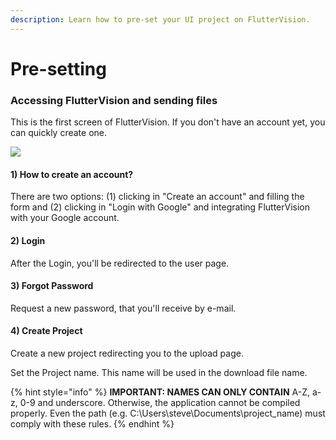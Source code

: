```yaml
---
description: Learn how to pre-set your UI project on FlutterVision.
---
```


# Pre-setting

### Accessing FlutterVision and sending files

This is the first screen of FlutterVision. If you don't have an account yet, you can quickly create one.&#x20;

![](<.gitbook/assets/Screen Shot 2022-03-10 at 10.53.33.png>)

#### 1) How to create an account?

There are two options: (1) clicking in "Create an account" and filling the form and (2) clicking in "Login with Google" and integrating FlutterVision with your Google account.&#x20;

#### 2) Login

After the Login, you'll be redirected to the user page.

#### 3) Forgot Password

Request a new password, that you'll receive by e-mail.

#### 4) Create Project

Create a new project redirecting you to the upload page.

Set the Project name. This name will be used in the download file name.&#x20;

{% hint style="info" %}
&#x20;**IMPORTANT: NAMES CAN ONLY CONTAIN** A-Z, a-z, 0-9 and underscore. Otherwise, the application cannot be compiled properly. Even the path (e.g. C:\Users\steve\Documents\project\_name) must comply with these rules.
{% endhint %}

